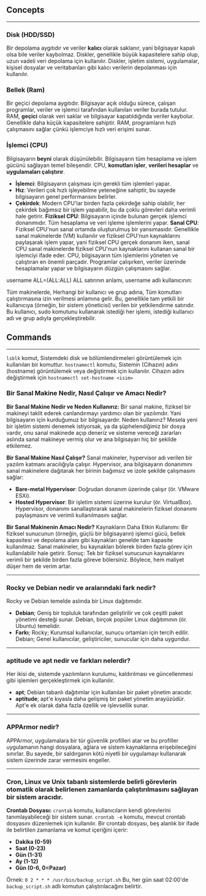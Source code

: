 ## Concepts
-----------

### **Disk (HDD/SSD)**
Bir depolama aygıtıdır ve veriler **kalıcı** olarak saklanır, yani bilgisayar kapalı olsa bile veriler kaybolmaz. Diskler, genellikle büyük kapasitelere sahip olup, uzun vadeli veri depolama için kullanılır.
Diskler, işletim sistemi, uygulamalar, kişisel dosyalar ve veritabanları gibi kalıcı verilerin depolanması için kullanılır.

### **Bellek (Ram)**
Bir geçici depolama aygıtıdır. Bilgisayar açık olduğu sürece, çalışan programlar, veriler ve işlemci tarafından kullanılan veriler burada tutulur. RAM, **geçici** olarak veri saklar ve bilgisayar kapatıldığında veriler kaybolur. Genellikle daha küçük kapasitelere sahiptir. RAM, programların hızlı çalışmasını sağlar çünkü işlemciye hızlı veri erişimi sunar.

### **İşlemci (CPU)**
Bilgisayarın **beyni** olarak düşünülebilir. Bilgisayarın tüm hesaplama ve işlem gücünü sağlayan temel bileşendir. CPU, **komutları işler**, **verileri hesaplar** ve **uygulamaları çalıştırır**. 
- **İşlemci**: Bilgisayarın çalışması için gerekli tüm işlemleri yapar.
- **Hız**: Verileri çok hızlı işleyebilme yeteneğine sahiptir, bu sayede bilgisayarın genel performansını belirler.
- **Çekirdek**: Modern CPU'lar birden fazla çekirdeğe sahip olabilir, her çekirdek bağımsız bir işlem yapabilir, bu da çoklu görevleri daha verimli hale getirir.
**Fiziksel CPU**: Bilgisayarın içinde bulunan gerçek işlemci donanımıdır. Tüm hesaplama ve veri işleme işlemlerini yapar.
**Sanal CPU**: Fiziksel CPU'nun sanal ortamda oluşturulmuş bir yansımasıdır. Genellikle sanal makinelerde (VM) kullanılır ve fiziksel CPU'nun kaynaklarını paylaşarak işlem yapar, yani fiziksel CPU gerçek donanım iken, sanal CPU sanal makinelerde fiziksel CPU'nun kaynaklarını kullanan sanal bir işlemciyi ifade eder.
CPU, bilgisayarın tüm işlemlerini yöneten ve çalıştıran en önemli parçadır. Programlar çalışırken, veriler üzerinde hesaplamalar yapar ve bilgisayarın düzgün çalışmasını sağlar.

username ALL=(ALL:ALL) ALL satırının anlamı, username adlı kullanıcının:

Tüm makinelerde,
Herhangi bir kullanıcı ve grup adına,
Tüm komutları çalıştırmasına izin verilmesi anlamına gelir.
Bu, genellikle tam yetkili bir kullanıcıya (örneğin, bir sistem yöneticisi) verilen bir yetkilendirme satırıdır. Bu kullanıcı, sudo komutunu kullanarak istediği her işlemi, istediği kullanıcı adı ve grup adıyla gerçekleştirebilir.

## Commands
----------
`lsblk` komut, Sistemdeki disk ve bölümlendirmeleri görüntülemek için kullanılan bir komuttur.
`hostnamectl` komutu, Sistemin (Cihazın) adını (hostname) görüntülemek veya değiştirmek için kullanılır.
Cihazın adını değiştirmek için `hostnamectl set-hostname <isim>`


### Bir Sanal Makine Nedir, Nasıl Çalışır ve Amacı Nedir?

**Bir Sanal Makine Nedir ve Neden Kullanırız:**
Bir sanal makine, fiziksel bir makineyi taklit ederek canlandırmayı yardımcı olan bir yazılımdır. Yani bilgisayarın için kurduğumuz bir bilgisayardır.
Neden kullanırız? Mesela yeni bir işletim sistemi denemek istiyorsak, ya da şüphelendiğimiz bir dosya vardır, onu sanal makinede açıp deneriz ve sisteme vereceği zararları aslında sanal makineye vermiş olur ve ana bilgisayarı hiç bir şekilde etkilemez.

**Bir Sanal Makine Nasıl Çalışır?**
Sanal makineler, hypervisor adı verilen bir yazılım katmanı aracılığıyla çalışır. Hypervisor, ana bilgisayarın donanımını sanal makinelere dağıtarak her birinin bağımsız ve izole şekilde çalışmasını sağlar:

- **Bare-metal Hypervisor**: Doğrudan donanım üzerinde çalışır (ör. VMware ESXi).
- **Hosted Hypervisor**: Bir işletim sistemi üzerine kurulur (ör. VirtualBox).
Hypervisor, donanımı sanallaştırarak sanal makinelerin fiziksel donanımı paylaşmasını ve verimli kullanılmasını sağlar.

**Bir Sanal Makinenin Amacı Nedir?**
Kaynakların Daha Etkin Kullanımı:
Bir fiziksel sunucunun (örneğin, güçlü bir bilgisayarın) işlemci gücü, bellek kapasitesi ve depolama alanı gibi kaynakları genelde tam kapasite kullanılmaz. Sanal makineler, bu kaynakları bölerek birden fazla görev için kullanılabilir hale getirir.
Sonuç: Tek bir fiziksel sunucunun kaynaklarını verimli bir şekilde birden fazla göreve bölersiniz. Böylece, hem maliyet düşer hem de verim artar.

-----------------------------

### **Rocky ve Debian nedir ve aralarındaki fark nedir?**
Rocky ve Debian temelde aslında bir Linux dağıtımıdır. 
- **Debian**; Geniş bir topluluk tarafından geliştirilir ve çok çeşitli paket yönetimi desteği sunar. Debian, birçok popüler Linux dağıtımının (ör. Ubuntu) temelidir.
- **Farkı**; Rocky; Kurumsal kullanıcılar, sunucu ortamları için tercih edilir. Debian; Genel kullanıcılar, geliştiriciler, sunucular için daha uygundur.

-----------------------------

### **aptitude ve apt nedir ve farkları nelerdir?**
Her ikisi de, sistemde yazılımların kurulumu, kaldırılması ve güncellenmesi gibi işlemleri gerçekleştirmek için kullanılır. 
- **apt**; Debian tabanlı dağıtımlar için kullanılan bir paket yönetim aracıdır.
- **aptitude**; apt'e kıyasla daha gelişmiş bir paket yönetim arayüzüdür. Apt'e ek olarak daha fazla özellik ve işlevsellik sunar.

-----------------------------

### **APPArmor nedir?**
APPArmor, uygulamalara bir tür güvenlik profilleri atar ve bu profiller uygulamanın hangi dosyalara, ağlara ve sistem kaynaklarına erişebileceğini sınırlar. Bu sayede, bir saldırganın kötü niyetli bir uygulamayı kullanarak sistem üzerinde zarar vermesini engeller.

-----------------------------

### **Cron, Linux ve Unix tabanlı sistemlerde belirli görevlerin otomatik olarak belirlenen zamanlarda çalıştırılmasını sağlayan bir sistem aracıdır.**

**Crontab Dosyası:**
`crontab` komutu, kullanıcıların kendi görevlerini tanımlayabileceği bir sistem sunar. `crontab -e` komutu, mevcut crontab dosyasını düzenlemek için kullanılır.
Bir crontab dosyası, beş alanlık bir ifade ile belirtilen zamanlama ve komut içeriğini içerir:

- **Dakika (0-59)**
- **Saat (0-23)**
- **Gün (1-31)**
- **Ay (1-12)**
- **Gün (0-6, 0=Pazar)**

Örnek:
`0 2 * * * /usr/bin/backup_script.sh`
Bu, her gün saat 02:00'de `backup_script.sh` adlı komutun çalıştırılacağını belirtir.

